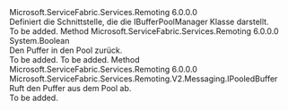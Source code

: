 <Type Name="IBufferPoolManager" FullName="Microsoft.ServiceFabric.Services.Remoting.V2.Messaging.IBufferPoolManager">
  <TypeSignature Language="C#" Value="public interface IBufferPoolManager" />
  <TypeSignature Language="ILAsm" Value=".class public interface auto ansi abstract IBufferPoolManager" />
  <TypeSignature Language="DocId" Value="T:Microsoft.ServiceFabric.Services.Remoting.V2.Messaging.IBufferPoolManager" />
  <TypeSignature Language="VB.NET" Value="Public Interface IBufferPoolManager" />
  <TypeSignature Language="F#" Value="type IBufferPoolManager = interface" />
  <AssemblyInfo>
    <AssemblyName>Microsoft.ServiceFabric.Services.Remoting</AssemblyName>
    <AssemblyVersion>6.0.0.0</AssemblyVersion>
  </AssemblyInfo>
  <Interfaces />
  <Docs>
    <summary>
            Definiert die Schnittstelle, die die IBufferPoolManager Klasse darstellt.
            </summary>
    <remarks>To be added.</remarks>
  </Docs>
  <Members>
    <Member MemberName="ReturnBuffer">
      <MemberSignature Language="C#" Value="public bool ReturnBuffer (Microsoft.ServiceFabric.Services.Remoting.V2.Messaging.IPooledBuffer buffer);" />
      <MemberSignature Language="ILAsm" Value=".method public hidebysig newslot virtual instance bool ReturnBuffer(class Microsoft.ServiceFabric.Services.Remoting.V2.Messaging.IPooledBuffer buffer) cil managed" />
      <MemberSignature Language="DocId" Value="M:Microsoft.ServiceFabric.Services.Remoting.V2.Messaging.IBufferPoolManager.ReturnBuffer(Microsoft.ServiceFabric.Services.Remoting.V2.Messaging.IPooledBuffer)" />
      <MemberSignature Language="VB.NET" Value="Public Function ReturnBuffer (buffer As IPooledBuffer) As Boolean" />
      <MemberSignature Language="F#" Value="abstract member ReturnBuffer : Microsoft.ServiceFabric.Services.Remoting.V2.Messaging.IPooledBuffer -&gt; bool" Usage="iBufferPoolManager.ReturnBuffer buffer" />
      <MemberType>Method</MemberType>
      <AssemblyInfo>
        <AssemblyName>Microsoft.ServiceFabric.Services.Remoting</AssemblyName>
        <AssemblyVersion>6.0.0.0</AssemblyVersion>
      </AssemblyInfo>
      <ReturnValue>
        <ReturnType>System.Boolean</ReturnType>
      </ReturnValue>
      <Parameters>
        <Parameter Name="buffer" Type="Microsoft.ServiceFabric.Services.Remoting.V2.Messaging.IPooledBuffer" />
      </Parameters>
      <Docs>
        <param name="buffer"></param>
        <summary>
            Den Puffer in den Pool zurück.
            </summary>
        <returns>To be added.</returns>
        <remarks>To be added.</remarks>
      </Docs>
    </Member>
    <Member MemberName="TakeBuffer">
      <MemberSignature Language="C#" Value="public Microsoft.ServiceFabric.Services.Remoting.V2.Messaging.IPooledBuffer TakeBuffer ();" />
      <MemberSignature Language="ILAsm" Value=".method public hidebysig newslot virtual instance class Microsoft.ServiceFabric.Services.Remoting.V2.Messaging.IPooledBuffer TakeBuffer() cil managed" />
      <MemberSignature Language="DocId" Value="M:Microsoft.ServiceFabric.Services.Remoting.V2.Messaging.IBufferPoolManager.TakeBuffer" />
      <MemberSignature Language="VB.NET" Value="Public Function TakeBuffer () As IPooledBuffer" />
      <MemberSignature Language="F#" Value="abstract member TakeBuffer : unit -&gt; Microsoft.ServiceFabric.Services.Remoting.V2.Messaging.IPooledBuffer" Usage="iBufferPoolManager.TakeBuffer " />
      <MemberType>Method</MemberType>
      <AssemblyInfo>
        <AssemblyName>Microsoft.ServiceFabric.Services.Remoting</AssemblyName>
        <AssemblyVersion>6.0.0.0</AssemblyVersion>
      </AssemblyInfo>
      <ReturnValue>
        <ReturnType>Microsoft.ServiceFabric.Services.Remoting.V2.Messaging.IPooledBuffer</ReturnType>
      </ReturnValue>
      <Parameters />
      <Docs>
        <summary>
            Ruft den Puffer aus dem Pool ab.
            </summary>
        <returns />
        <remarks>To be added.</remarks>
      </Docs>
    </Member>
  </Members>
</Type>